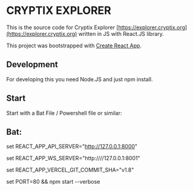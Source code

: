 # CRYPTIX EXPLORER

This is the source code for Cryptix Explorer [https://explorer.cryptix.org](https://explorer.cryptix.org) written in JS with React.JS library.

This project was bootstrapped with [Create React App](https://github.com/facebook/create-react-app).

## Development

For developing this you need Node.JS and just npm install.


## Start

Start with a Bat File / Powershell file or similar:

## Bat:

set REACT_APP_API_SERVER="http://127.0.0.1:8000"

set REACT_APP_WS_SERVER="http:////127.0.0.1:8001"

set REACT_APP_VERCEL_GIT_COMMIT_SHA="v1.8"

set PORT=80 && npm start --verbose




